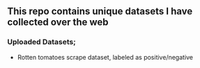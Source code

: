 ## This repo contains unique datasets I have collected over the web
### Uploaded Datasets;
* Rotten tomatoes scrape dataset, labeled as positive/negative


